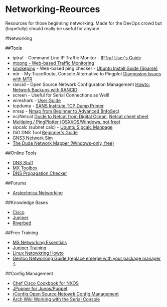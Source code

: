 # Networking-Reources
Resources for those beginning networking. Made for the DevOps crowd but (hopefully) should really be useful for anyone.

#Networking

##Tools
- iptraf - Command Line IP Traffic Monitor - [IPTraf User's Guide](http://iptraf.seul.org/2.7/manual.html)
- [ntopng - Web-based Traffic Monitoring](https://github.com/ntop/ntopng)
- [smokeping](https://oss.oetiker.ch/smokeping/index.en.html) - Web-based ping checker - [Ubuntu Install Guide (Sparse)](http://manpages.ubuntu.com/manpages/trusty/man7/smokeping_install.7.html)
- mtr - My TraceRoute, Console Alternative to Pingplot [Diagnosing Issues with MTR](https://www.linode.com/docs/networking/diagnostics/diagnosing-network-issues-with-mtr)
- rancid - Open Source Network Configuration Management [Howto: Network Backups with RANCID](http://www.linuxhomenetworking.com/wiki/index.php/Quick_HOWTO_:_Ch1_:_Network_Backups_With_Rancid)
- screen - Useful for Serial Connections as Well!
- wireshark - [User Guide](https://www.wireshark.org/docs/wsug_html_chunked/)
- tcpdump - [SANS Institute TCP Dump Primer](https://www.giac.org/paper/gsec/3489/beginners-guide-tcpdump/105700)
- nmap - [Nmap from Beginner to Advanced (InfoSec)](http://resources.infosecinstitute.com/nmap/)
- nc/Netcat [Guide to Netcat from Digital Ocean](https://www.digitalocean.com/community/tutorials/how-to-use-netcat-to-establish-and-test-tcp-and-udp-connections-on-a-vps), [Netcat cheet sheet](https://www.sans.org/security-resources/sec560/netcat_cheat_sheet_v1.pdf)
- [Multiping / PingPlotter (OSX/iOS/Windows, not free)](https://www.pingman.com/products.html)
- sipcalc (subnet calc) - [Ubuntu Sipcalc Manpage](http://manpages.ubuntu.com/manpages/hardy/man1/sipcalc.1.html)
- DiG DNS Tool [Beginner's Guide](https://www.madboa.com/geek/dig/)
- [GNS3 Network Sim](http://www.gns3.com/)
- [The Dude Network Mapper (Windows-only, free)](http://www.mikrotik.com/thedude)

##Online Tools
- [DNS Stuff](http://www.dnsstuff.com/)
- [MX Toolbox](http://mxtoolbox.com/)
- [DNS Propagation Checker](https://www.whatsmydns.net/)

##Forums
- [Arstechnica Networking](http://arstechnica.com/civis/viewforum.php?f=10&sid=23fb503736d39115efd931df2b863175)
 

##Knowledge Bases
- [Cisco](http://www.cisco.com/cisco/web/psa/reference.html)
- [Juniper](https://kb.juniper.net/InfoCenter/index?page=home)
- [Riverbed](https://supportkb.riverbed.com/support/index?page=home)

##Free Training
- [MS Networking Essentials](https://www.microsoftvirtualacademy.com/en-us/training-courses/networking-fundamentals-8249?l=zcmNgKKy_1704984382)
- [Juniper Training](https://learningportal.juniper.net/juniper/user_courses.aspx)
- [Linux Netowkring Howto](http://www.tldp.org/HOWTO/NET3-4-HOWTO.html)
- [Gentoo Networking Guide (replace emerge with your package manager :)](http://www.tldp.org/HOWTO/NET3-4-HOWTO.html)

##Config Management
- [Chef Cisco Cookbook for NXOS](https://supermarket.chef.io/cookbooks/cisco-cookbook)
- [JPupper for Junos/Puppet](https://downloads.puppetlabs.com/junos/2.0R1.1/)
- [rConfig Open Source Netowrk Config Management](http://www.rconfig.com/)
- [Arch Wiki Working with the Serial Console](https://wiki.archlinux.org/index.php/Working_with_the_serial_console)
